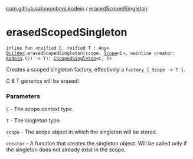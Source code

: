 [com.github.salomonbrys.kodein](index.md) / [erasedScopedSingleton](.)

# erasedScopedSingleton

`inline fun <reified C, reified T : Any> `[`Builder`](-kodein/-builder/index.md)`.erasedScopedSingleton(scope: `[`Scope`](-scope/index.md)`<C>, noinline creator: `[`Kodein`](-kodein/index.md)`.(C) -> T): `[`CScopedSingleton`](-c-scoped-singleton/index.md)`<C, T>`

Creates a scoped singleton factory, effectively a `factory { Scope -> T }`.

C &amp; T generics will be erased!

### Parameters

`C` - The scope context type.

`T` - The singleton type.

`scope` - The scope object in which the singleton will be stored.

`creator` - A function that creates the singleton object. Will be called only if the singleton does not already exist in the scope.